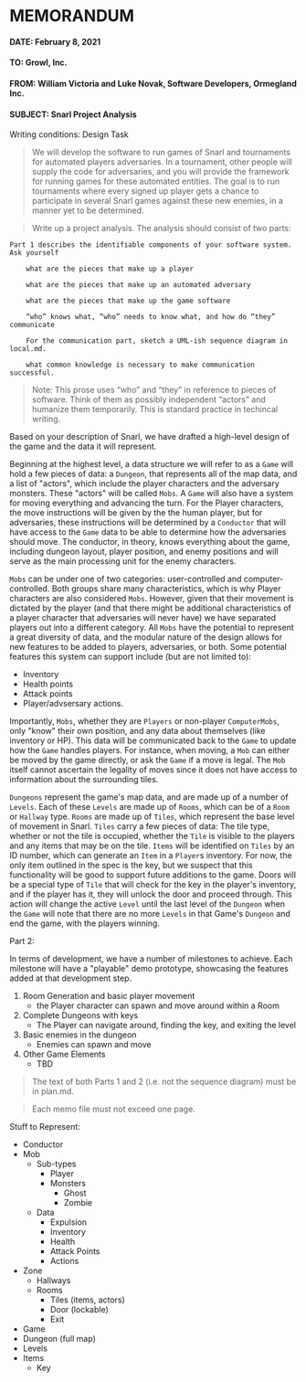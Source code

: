 # MEMORANDUM

#### DATE: February 8, 2021
#### TO: Growl, Inc.
#### FROM: William Victoria and Luke Novak, Software Developers, Ormegland Inc.
#### SUBJECT: Snarl Project Analysis

Writing conditions:
Design Task

>We will develop the software to run games of Snarl and tournaments for automated players adversaries. In a tournament, other people will supply the code for adversaries, and you will provide the framework for running games for these automated entities. The goal is to run tournaments where every signed up player gets a chance to participate in several Snarl games against these new enemies, in a manner yet to be determined.

>Write up a project analysis. The analysis should consist of two parts:

    Part 1 describes the identifiable components of your software system. Ask yourself

        what are the pieces that make up a player

        what are the pieces that make up an automated adversary

        what are the pieces that make up the game software

        “who” knows what, “who” needs to know what, and how do “they” communicate

        For the communication part, sketch a UML-ish sequence diagram in local.md.

        what common knowledge is necessary to make communication successful.

>Note: This prose uses “who” and “they” in reference to pieces of software. Think of them as possibly independent “actors” and humanize them temporarily. This is standard practice in techincal writing.

Based on your description of Snarl, we have drafted a high-level design of the 
game and the data it will represent.

Beginning at the highest level, a data structure we will refer to as a `Game`
will hold a few pieces of data: a `Dungeon`, that represents all of the map
data, and a list of "actors", which include the player characters and the adversary
monsters. These "actors" will be called `Mobs`. A `Game` will also have a
system for moving everything and advancing the turn. For the Player characters, 
the move instructions will be given by the the human player, but for
adversaries, these instructions will be determined by a `Conductor` that will
have access to the `Game` data to be able to determine how the adversaries
should move. The conductor, in theory, knows everything about the game, including
dungeon layout, player position, and enemy positions and will serve as the main 
processing unit for the enemy characters.

`Mobs` can be under one of two categories: user-controlled and computer-controlled.
Both groups share many characteristics, which is why Player characters are also
considered `Mobs`. However, given that their movement is dictated by the player (and
that there might be additional characteristics of a player character that adversaries
will never have) we have separated players out into a different category. All `Mobs`
have the potential to represent a great diversity of data, and the modular nature
of the design allows for new features to be added to players, adversaries, or both.
Some potential features this system can support include (but are not limited to):
- Inventory
- Health points
- Attack points
- Player/advsersary actions.

Importantly, `Mobs`, whether they are `Players` or non-player `ComputerMobs`, only
"know" their own position, and any data about themselves (like inventory or HP). This
data will be communicated back to the `Game` to update how the `Game` handles players.
For instance, when moving, a `Mob` can either be moved by the game directly, or ask the
`Game` if a move is legal. The `Mob` itself cannot ascertain the legality of moves
since it does not have access to information about the surrounding tiles.

`Dungeons` represent the game's map data, and are made up of a number of `Levels`. Each of
these `Levels` are made up of `Rooms`, which can be of a `Room` or `Hallway` type. `Rooms`
are made up of `Tiles`, which represent the base level of movement in Snarl. `Tiles` carry
a few pieces of data: The tile type, whether or not the tile is occupied, whether the `Tile`
is visible to the players and any items that may be on the tile. 
`Items` will be identified on `Tiles` by an ID number, which can
generate an `Item` in a `Player`s inventory. For now, the only item outlined in the spec is
the key, but we suspect that this functionality will be good to support future additions to
the game. Doors will be a special type of `Tile` that will check for the key in the player's
inventory, and if the player has it, they will unlock the door and proceed through. This action
will change the active `Level` until the last level of the `Dungeon` when the `Game` will note that
there are no more `Levels` in that Game's `Dungeon` and end the game, with the players winning.


Part 2:

In terms of development, we have a number of milestones to achieve. Each milestone will have a
"playable" demo prototype, showcasing the features added at that development step.

1. Room Generation and basic player movement
    - the Player character can spawn and move around within a Room
2. Complete Dungeons with keys
    - The Player can navigate around, finding the key, and exiting the level
3. Basic enemies in the dungeon
    - Enemies can spawn and move
4. Other Game Elements
    - TBD


>The text of both Parts 1 and 2 (i.e. not the sequence diagram) must be in plan.md.

>Each memo file must not exceed one page.

Stuff to Represent:
- Conductor
- Mob
  - Sub-types
    - Player
    - Monsters
      - Ghost
      - Zombie
  - Data
    - Expulsion
    - Inventory
    - Health
    - Attack Points
    - Actions
- Zone
  - Hallways
  - Rooms
    - Tiles (items, actors)
    - Door (lockable)
    - Exit
- Game
- Dungeon (full map)
- Levels
- Items
  - Key
